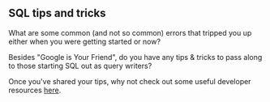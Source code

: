 ## SQL tips and tricks

What are some common (and not so common) errors that tripped you up either when you were getting started or now? 

Besides "Google is Your Friend", do you have any tips & tricks to pass along to those starting SQL out as query writers?

Once you've shared your tips, why not check out some useful developer resources [here](https://github.com/DeveloperEconomics/resources).
